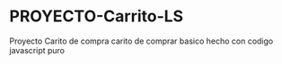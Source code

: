 # PROYECTO-Carrito-LS
Proyecto Carito de compra
carito de comprar basico hecho con codigo javascript puro
